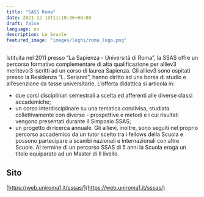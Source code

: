 ```yaml
---
title: "SASS Roma"
date: 2021-12-18T11:10:36+08:00
draft: false
language: en
description: Le Scuole
featured_image: "images/loghi/roma_logo.png"
---
```


Istituita nel 2011 presso “La Sapienza - Università di Roma”, la SSAS offre un percorso formativo complementare di alta qualificazione per alliev3 meritevol3 iscritti ad un corso di laurea Sapienza. Gli alliev3 sono ospitati presso la Residenza “L. Serianni”, hanno diritto ad una borsa di studio e all’esenzione da tasse universitarie.
L’offerta didattica si articola in:
- due corsi disciplinari semestrali a scelta ed afferenti alle diverse classi accademiche;
- un corso interdisciplinare su una tematica condivisa, studiata collettivamente con diverse - prospettive e metodi e i cui risultati vengono presentati durante il Simposio SSAS;
- un progetto di ricerca annuale.
Gli allievi, inoltre, sono seguiti nel proprio percorso accademico da un tutor scelto tra i fellows della Scuola e possono partecipare a scambi nazionali e internazionali con altre Scuole. Al termine di un percorso SSAS di 5 anni la Scuola eroga un titolo equiparato ad un Master di II livello.

## Sito

[https://web.uniroma1.it/sssas/](https://web.uniroma1.it/sssas/)